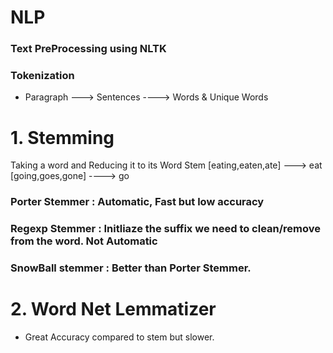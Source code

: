 # NLP

### Text PreProcessing using NLTK

### Tokenization 
- Paragraph ---> Sentences ----> Words & Unique Words
  
# 1. Stemming
Taking a word and Reducing it to its Word Stem
[eating,eaten,ate] ---> eat
[going,goes,gone] ----> go

### Porter Stemmer : Automatic, Fast but low accuracy
### Regexp Stemmer : Initliaze the suffix we need to clean/remove from the word. Not Automatic
### SnowBall stemmer : Better than Porter Stemmer. 


# 2. Word Net Lemmatizer
- Great Accuracy compared to stem but slower.
